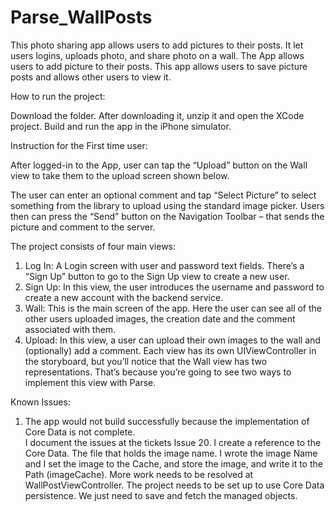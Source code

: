 # Parse_WallPosts

This photo sharing app allows users to add pictures to their posts. It let users logins, uploads photo, and share photo on a wall. The App allows users to add picture to their posts. This app allows users to save picture posts and allows other users to view it. 

How to run the project:

Download the folder. After downloading it, unzip it and open the XCode project. 
Build and run the app in the iPhone simulator. 

Instruction for the First time user: 

After logged-in to the App, user can tap the “Upload” button on the Wall view to take them to the upload screen shown below.

The user can enter an optional comment and tap “Select Picture” to select something from the library to upload using the standard image picker. Users then can press the “Send” button on the Navigation Toolbar – that sends the picture and comment to the server.



The project consists of four main views:
1. Log In: A Login screen with user and password text fields. There’s a “Sign Up” button to go to the Sign Up view to create a new user.
2. Sign Up: In this view, the user introduces the username and password to create a new account with the backend service.
3. Wall: This is the main screen of the app. Here the user can see all of the other users uploaded images, the creation date and the comment associated with them.
4. Upload: In this view, a user can upload their own images to the wall and (optionally) add a comment.
Each view has its own UIViewController in the storyboard, but you’ll notice that the Wall view has two representations. That’s because you’re going to see two ways to implement this view with Parse.


Known Issues:
1. The app would not build successfully because the implementation of Core Data is not complete.  
I document the issues at the tickets Issue 20. 
I create a reference to the Core Data. 
The file that holds the image name. 
I wrote the image Name and I set the image to the Cache, and store the image, and write it to the Path (imageCache). 
More work needs to be resolved at WallPostViewController.
The project needs to be set up to use Core Data persistence. We just need to save and fetch the managed objects.

